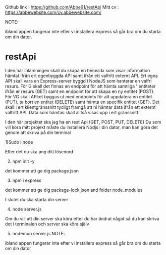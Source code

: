 
Github link : https://github.com/Abbe91/restApi
Mitt cv : https://abbewebsite.com/cv.abbewebsite.com/



NOTE:

ibland appen fungerar inte efter vi installera express så går bra om du starta om din dator.

# restApi

I den här inlämningen skall du skapa en hemsida som visar information hämtat ifrån ert egenbyggda API samt ifrån ett valfritt externt API.
Ert egna API skall vara en Express-server byggd i NodeJS som hanterar en valfri resurs. För G skall det finnas en endpoint för att hämta samtliga '
entiteter ifrån er resurs (GET) samt en endpoint för att skapa en ny entitet (POST). För VG skall API:et byggas ut med endpoints
för att uppdatera en entitet (PUT), ta bort en entitet (DELETE) samt hämta en specifik entitet (GET). Det skall i ert klientgränssnitt tydligt 
framgå att ni hämtar data ifrån ett externt valfritt API. Data som hämtas skall alltså visas upp i ert gränssnitt.



I den här projektet ska jag ha en rest Api (GET, POST, PUT, DELETE)
Du som vill köra mitt projekt måste du installera Nodjs i din dator, man kan göra det genom att skriva på din terminal 

1)Sudo i node

Efter det du ska ang ditt lösenord 

2) npm init -y 

det kommer att ge dig package.json

3) npm i express 

det kommer att ge dig package-lock.json and folder node_modules

I slutet du ska starta din server 

4) node server.js

Om du vill att din server ska köra efter du har ändrat något så du kan skriva det i terminalen och server ska köra själv 

5) nodemon server.js 
NOTE:

ibland appen fungerar inte efter vi installera express så går bra om du starta om din dator
